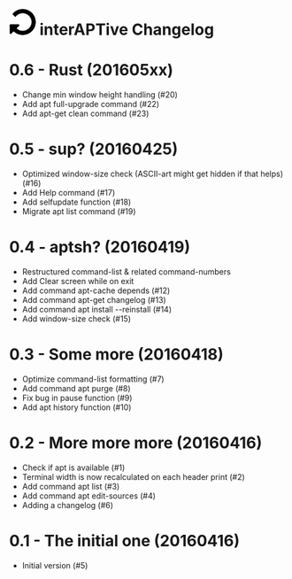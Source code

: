 ![logo](https://raw.githubusercontent.com/yafp/interAPTive/master/doc/fa-repeat_64_0_000000_none.png) interAPTive Changelog
==========

0.6 - Rust (201605xx)
=====================
- Change min window height handling (#20)
- Add apt full-upgrade command (#22)
- Add apt-get clean command (#23)


0.5 - sup? (20160425)
=====================
- Optimized window-size check (ASCII-art might get hidden if that helps) (#16)
- Add Help command (#17)
- Add selfupdate function (#18)
- Migrate apt list command (#19)


0.4 - aptsh? (20160419)
=======================
- Restructured command-list & related command-numbers
- Add Clear screen while on exit
- Add command apt-cache depends (#12)
- Add command apt-get changelog (#13)
- Add command apt install --reinstall (#14)
- Add window-size check (#15)


0.3 - Some more (20160418)
==========================
- Optimize command-list formatting (#7)
- Add command apt purge (#8)
- Fix bug in pause function (#9)
- Add apt history function (#10)


0.2 - More more more (20160416)
===============================
- Check if apt is available (#1)
- Terminal width is now recalculated on each header print (#2)
- Add command apt list (#3)
- Add command apt edit-sources (#4)
- Adding a changelog (#6)


0.1 - The initial one (20160416)
================================
- Initial version (#5)
